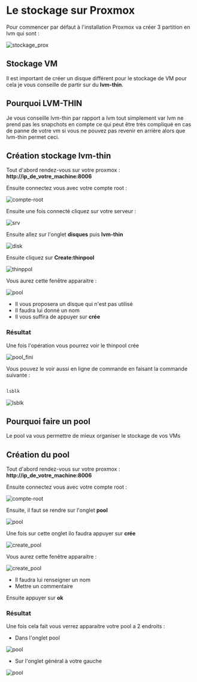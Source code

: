 # Le stockage sur Proxmox 

Pour commencer par défaut à l'installation Proxmox va créer 3 partition en lvm qui sont :

![stockage_prox](/images/stockage_prox.jpg)

## Stockage VM

Il est important de créer un disque différent pour le stockage de VM pour cela je vous conseille de partir sur du **lvm-thin**.

## Pourquoi LVM-THIN

Je vous conseille lvm-thin par rapport a lvm tout simplement var lvm ne prend pas les snapchots en compte ce qui peut être très compliqué en cas de panne de votre vm si vous ne pouvez pas revenir en arrière alors que lvm-thin permet ceci.

## Création stockage lvm-thin 

Tout d'abord rendez-vous sur votre proxmox : **http://ip_de_votre_machine:8006**

Ensuite connectez vous avec votre compte root : 

![compte-root](/images/connection_web_prox.jpg)

Ensuite une fois connecté cliquez sur votre serveur : 

![srv](/images/nom_srv_prox.jpg)

Ensuite allez sur l'onglet **disques** puis **lvm-thin**

![disk](/images/rdv_disk.jpg)

Ensuite cliquez sur **Create:thinpool**

![thinppol](/images/lvm-thin.jpg)

Vous aurez cette fenêtre apparaitre : 

![pool](/images/thin_pool.jpg)

- Il vous proposera un disque qui n'est pas utilisé
- Il faudra lui donné un nom 
- Il vous suffira de appuyer sur **crée**
  
### Résultat 

Une fois l'opération vous pourrez voir le thinpool crée 

![pool_fini](/images/pool_fini.jpg)

Vous pouvez le voir aussi en ligne de commande en faisant la commande suivante : 

~~~bash

lsblk

~~~

![lsblk](/images/lsbl.jpg)


## Pourquoi faire un pool 

Le pool va vous permettre de mieux organiser le stockage de vos VMs

## Création du pool 

Tout d'abord rendez-vous sur votre proxmox : **http://ip_de_votre_machine:8006**

Ensuite connectez vous avec votre compte root : 

![compte-root](/images/connection_web_prox.jpg)


Ensuite, il faut se rendre sur l'onglet **pool**

![pool](/images/pool.jpg)

Une fois sur cette onglet ilo faudra appuyer sur **crée**

![create_pool](/images/create_pool1.jpg)

Vous aurez cette fenêtre apparaitre : 

![create_pool](/images/create_pool2.jpg)

- Il faudra lui renseigner un nom 
- Mettre un commentaire 

Ensuite appuyer sur **ok**

### Résultat

Une fois cela fait vous verrez apparaitre votre pool a 2 endroits : 

- Dans l'onglet pool 
  
![pool](/images/create_pool1.jpg)

- Sur l'onglet général à votre gauche 

![pool](/images/onglet_pool.jpg)



